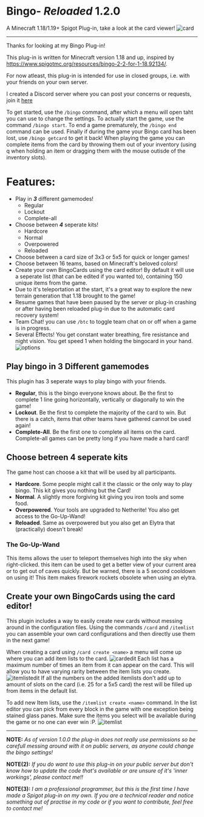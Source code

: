 # **Bingo**- *Reloaded* 1.2.0
A Minecraft 1.18/1.19+ Spigot Plug-in, take a look at the card viewer!
![card](https://user-images.githubusercontent.com/21062141/155626593-fa054f3c-98c2-4e70-9ef6-404153224155.png)
***
Thanks for looking at my Bingo Plug-in!

This plug-in is written for Minecraft version 1.18 and up, inspired by https://www.spigotmc.org/resources/bingo-2-2-for-1-18.92134/.

For now atleast, this plug-in is intended for use in closed groups, i.e. with your friends on your own server. 

I created a Discord server where you can post your concerns or requests, join it [here](https://discord.gg/AzZNxPRNPf)

To get started, use the `/bingo` command, after which a menu will open taht you can use to change the settings. To actually start the game, use the command `/bingo start`. To end a game prematurely, the `/bingo end` command can be used. Finally if during the game your Bingo card has been lost, use `/bingo getcard` to get it back!
When playing the game you can complete items from the card by throwing them out of your inventory (using q when holding an item or dragging them with the mouse outisde of the inventory slots).

# Features:
- Play in ***3*** different gamemodes!
  - Regular
  - Lockout
  - Complete-all
- Choose between ***4*** seperate kits!
  - Hardcore
  - Normal
  - Overpowered
  - Reloaded
- Choose between a card size of 3x3 or 5x5 for quick or longer games!
- Choose between 16 teams, based on Minecraft's beloved colors!
- Create your own BingoCards using the card editor! By default it will use a seperate list (that can be edited if you wanted to), containing 150 unique items from the game.
- Due to it's teleportation at the start, it's a great way to explore the new terrain generation that 1.18 brought to the game!
- Resume games that have been paused by the server or plug-in crashing or after having been reloaded plug-in due to the automatic card recovery system!
- Team Chat! you can use `/btc` to toggle team chat on or off when a game is in progress.
- Several Effects! You get constant water breathing, fire resistance and night vision. You get speed 1 when holding the bingocard in your hand.
![options](https://user-images.githubusercontent.com/21062141/155626604-a46a900a-156b-4fd5-93ff-19b3197b5bab.png)

## Play bingo in 3 Different gamemodes
This plugin has 3 seperate ways to play bingo with your friends.
- **Regular**, this is the bingo everyone knows about. Be the first to complete 1 line going horizontally, vertically or diagonally to win the game!
- **Lockout**. Be the first to complete the majority of the card to win. But there is a catch, items that other teams have gathered cannot be used again!
- **Complete-All**. Be the first one to complete all items on the card. Complete-all games can be pretty long if you have made a hard card!


## Choose betreen 4 seperate kits
The game host can choose a kit that will be used by all participants.
- **Hardcore**. Some people might call it the classic or the only way to play bingo. This kit gives you nothing but the Card!
- **Normal**. A slightly more forgiving kit giving you iron tools and some food.
- **Overpowered**. Your tools are upgraded to Netherite! You also get access to the Go-Up-Wand!
- **Reloaded**. Same as overpowered but you also get an Elytra that (practically) doesn't break!


### The Go-Up-Wand
This items allows the user to teleport themselves high into the sky when right-clicked. this item can be used to get a better view of your current area or to get out of caves quickly. But be warned, there is a 5 second cooldown on using it! This item makes firework rockets obsolete when using an elytra.


## Create your own BingoCards using the card editor!
This plugin includes a way to easily create new cards without messing around in the configuration files. 
Using the commands `/card` and `/itemlist` you can assemble your own card configurations and then directly use them in the next game!

When creating a card using `/card create <name>` a menu will come up where you can add item lists to the card. 
![cardedit](https://user-images.githubusercontent.com/21062141/155626597-0507e4eb-b342-4c21-8dc6-f9095ca7b13b.png)
Each list has a maximum number of times an item from it can appear on the card. This will allow you to have varying rarity between the item lists you create. 
![itemlistedit](https://user-images.githubusercontent.com/21062141/155626602-b68f68e9-3bcb-4612-9feb-979e5bd3ddba.png)
If all the numbers on the added itemlists don't add up to amount of slots on the card (i.e. 25 for a 5x5 card) the rest will be filled up from items in the default list.

To add new Item lists, use the `/itemlist create <name>` command. In the list editor you can pick from every block in the game with one exception being stained glass panes. Make sure the items you select will be available during the game or no one can ever win :P.
![itemlist](https://user-images.githubusercontent.com/21062141/155626599-ff38778b-f75a-4768-97b9-03dcc904434d.png)

***
**NOTE:** *As of version 1.0.0 the plug-in does not really use permissions so be carefull messing around with it on public servers, as anyone could change the bingo settings!*

**NOTE(2):** *If you do want to use this plug-in on your public server but don't know how to update the code that's available or are unsure of it's 'inner workings', please contact me!!*

**NOTE(3):** *I am a professional programmer, but this is the first time I have made a Spigot plug-in on my own. If you are a technical reader and notice something out of practise in my code or if you want to contribute, feel free to contact me!*
